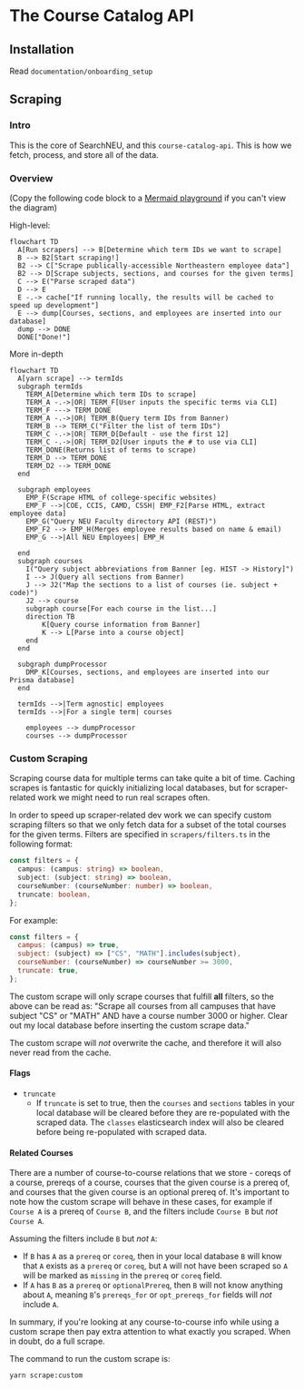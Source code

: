 # The Course Catalog API

## Installation

Read `documentation/onboarding_setup`

## Scraping

### Intro

This is the core of SearchNEU, and this `course-catalog-api`. This is how we fetch, process, and store all of the data.

### Overview

(Copy the following code block to a [Mermaid playground](https://mermaid.live/edit#eyJjb2RlIjoiZ3JhcGggVERcbiAgICBBW0NocmlzdG1hc10gLS0-fEdldCBtb25leXwgQihHbyBzaG9wcGluZylcbiAgICBCIC0tPiBDe0xldCBtZSB0aGlua31cbiAgICBDIC0tPnxPbmV8IERbTGFwdG9wXVxuICAgIEMgLS0-fFR3b3wgRVtpUGhvbmVdXG4gICAgQyAtLT58VGhyZWV8IEZbZmE6ZmEtY2FyIENhcl1cbiAgIiwibWVybWFpZCI6IntcbiAgXCJ0aGVtZVwiOiBcImRhcmtcIlxufSIsInVwZGF0ZUVkaXRvciI6ZmFsc2UsImF1dG9TeW5jIjp0cnVlLCJ1cGRhdGVEaWFncmFtIjpmYWxzZX0) if you can't view the diagram)

High-level:
```mermaid
flowchart TD
  A[Run scrapers] --> B[Determine which term IDs we want to scrape]
  B --> B2[Start scraping!]
  B2 --> C["Scrape publically-accessible Northeastern employee data"]
  B2 --> D[Scrape subjects, sections, and courses for the given terms]
  C --> E("Parse scraped data")
  D --> E
  E -.-> cache["If running locally, the results will be cached to speed up development"]
  E --> dump[Courses, sections, and employees are inserted into our database]
  dump --> DONE
  DONE["Done!"]
```

More in-depth
```mermaid
flowchart TD
  A[yarn scrape] --> termIds
  subgraph termIds
    TERM_A[Determine which term IDs to scrape]
    TERM_A -.->|OR| TERM_F[User inputs the specific terms via CLI]
    TERM_F ---> TERM_DONE
    TERM_A -.->|OR| TERM_B(Query term IDs from Banner)
    TERM_B --> TERM_C("Filter the list of term IDs")
    TERM_C -.->|OR| TERM_D[Default - use the first 12]
    TERM_C -.->|OR| TERM_D2[User inputs the # to use via CLI]
    TERM_DONE(Returns list of terms to scrape)
    TERM_D --> TERM_DONE
    TERM_D2 --> TERM_DONE
  end

  subgraph employees
    EMP_F(Scrape HTML of college-specific websites)
    EMP_F -->|COE, CCIS, CAMD, CSSH| EMP_F2[Parse HTML, extract employee data]
    EMP_G("Query NEU Faculty directory API (REST)")
    EMP_F2 --> EMP_H(Merges employee results based on name & email)
    EMP_G -->|All NEU Employees| EMP_H

  end
  subgraph courses
    I("Query subject abbreviations from Banner [eg. HIST -> History]")
    I --> J(Query all sections from Banner)
    J --> J2("Map the sections to a list of courses (ie. subject + code)")
    J2 --> course
    subgraph course[For each course in the list...]
    direction TB
        K[Query course information from Banner]
        K --> L[Parse into a course object]
    end
  end

  subgraph dumpProcessor
    DMP_K[Courses, sections, and employees are inserted into our Prisma database]
  end
  
  termIds -->|Term agnostic| employees
  termIds -->|For a single term| courses

    employees --> dumpProcessor
    courses --> dumpProcessor
```

### Custom Scraping

Scraping course data for multiple terms can take quite a bit of time. Caching scrapes is fantastic for quickly initializing local databases, but for scraper-related work we might need to run real scrapes often. 

In order to speed up scraper-related dev work we can specify custom scraping filters so that we only fetch data for a subset of the total courses for the given terms. Filters are specified in `scrapers/filters.ts` in the following format:

```ts
const filters = {
  campus: (campus: string) => boolean,
  subject: (subject: string) => boolean,
  courseNumber: (courseNumber: number) => boolean,
  truncate: boolean,
};
```

For example:
```js
const filters = {
  campus: (campus) => true,
  subject: (subject) => ["CS", "MATH"].includes(subject),
  courseNumber: (courseNumber) => courseNumber >= 3000,
  truncate: true,
};
```

The custom scrape will only scrape courses that fulfill **all** filters, so the above can be read as: "Scrape all courses from all campuses that have subject "CS" or "MATH" AND have a course number 3000 or higher. Clear out my local database before inserting the custom scrape data."

The custom scrape will _not_ overwrite the cache, and therefore it will also never read from the cache.

#### Flags

- `truncate`
  - If `truncate` is set to true, then the `courses` and `sections` tables in your local database will be cleared before they are re-populated with the scraped data. The `classes` elasticsearch index will also be cleared before being re-populated with scraped data.

#### Related Courses

There are a number of course-to-course relations that we store - coreqs of a course, prereqs of a course, courses that the given course is a prereq of, and courses that the given course is an optional prereq of. It's important to note how the custom scrape will behave in these cases, for example if `Course A` is a prereq of `Course B`, and the filters include `Course B` but _not_ `Course A`.

Assuming the filters include `B` but _not_ `A`:

- If `B` has `A` as a `prereq` or `coreq`, then in your local database `B` will know that `A` exists as a `prereq` or `coreq`, but `A` will not have been scraped so `A` will be marked as `missing` in the `prereq` or `coreq` field.
- If `A` has `B` as a `prereq` or `optionalPrereq`, then `B` will not know anything about `A`, meaning `B`'s `prereqs_for` or `opt_prereqs_for` fields will _not_ include `A`.

In summary, if you're looking at any course-to-course info while using a custom scrape then pay extra attention to what exactly you scraped. When in doubt, do a full scrape.

The command to run the custom scrape is:

`yarn scrape:custom`
